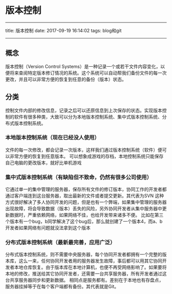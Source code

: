 # 版本控制

---

title: 版本控制
date: 2017-09-19 16:14:02
tags: blog和git

---


## 概念

版本控制（Version Control Systems）是一种记录一个或若干文件内容变化，以便将来查阅特定版本修订情况的系统。这个系统可以自动帮我们备份文件的每一次更改，并且可以非常方便的恢复到任意的备份（版本）状态。

## 分类

控制文件内部的修改信息，记录之后可以还原信息到上次保存的状态。实现版本控制的软件有很多种类，大致可以分为本地版本控制系统、集中式版本控制系统、分布式版本控制系统。

### 本地版本控制系统（现在已经没人使用）

文件的每一次修改，都会记录一次版本，这样我们通过版本控制系统（软件）便可以非常方便的恢复到任意版本。
可以想象成游戏的存档，本地控制系统只能保存自己电脑的更改版本，就好比单机游戏

### 集中式版本控制系统（有缺陷但不致命，仍然有很多公司使用）

它通过单一的集中管理的服务器，保存所有文件的修订版本，协同工作的开发者都通过客户端连到这台服务器，取出最新的文件或者提交更新。其代表为SVN
这种方式很好解决了多人协同开发的问题，但是也有一个弊端，如果集中管理的服务器出现故障，将会导致数据（版本）丢失的风险，另外协同开发者从集中服务器中更新数据时，严重依赖网络，如果网络不佳，也给开发带来诸多不便。
比如在第三个版本有一个bug，b同学解决了这个bug后，那么就创建了一个版本4，而a、b开发者如果网络有问题就没法拿到这个版本

### 分布式版本控制系统（最新最完善，应用广泛）

分布式版本控制系统，则不需要中央服务器，每个协同开发者都拥有一个完整的版本库，这么一来，任何协同开发者用的服务器发生故障，事后都可以用其它协同开发者本地仓库恢复。由于版本库在本地计算机，也便不再受网络影响了。如果要将本地的修改，推送给其它协同开发者，还需要一台共享服务器，所有开发者通过这台共享服务器同步和更新数据。
相同点是服务都有。差别在于本地也有存盘点，服务器挂掉等于在每个客户端都有备份。其代表就是Git。